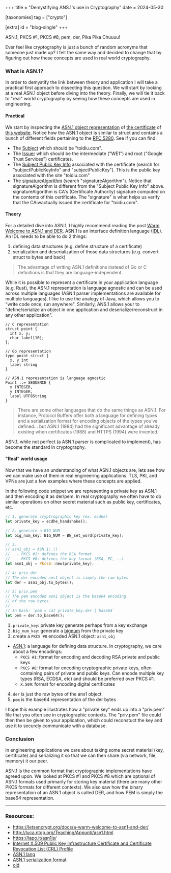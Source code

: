 +++
title = "Demystifying ANS.1's use in Cryptography"
date = 2024-05-30

[taxonomies]
tag = ["crypto"]

[extra]
id = "blog-single"
+++

ASN.1, PKCS #1, PKCS #8, pem, der, Pika Pika Chuuuu!

Ever feel like cryptography is just a bunch of random acronyms that someone just made up?
I felt the same way and decided to change that by figuring out how these concepts are used
in real world cryptography.

<!-- more -->

### What is ASN.1?
In order to demystify the link between theory and application I will take a practical
first approach to dissecting this question. We will start by looking at a real ASN.1
object before diving into the theory. Finally, we will tie it back to "real" world
cryptography by seeing how these concepts are used in engineering.

#### Practical
We start by inspecting the <ins>ASN.1 object representation</ins> of <ins>the
certificate</ins> of [this
website](https://lapo.it/asn1js/#MIIDoTCCA0egAwIBAgIQXQaw3dOjYeUOAEXcx7NKfzAKBggqhkjOPQQDAjA7MQswCQYDVQQGEwJVUzEeMBwGA1UEChMVR29vZ2xlIFRydXN0IFNlcnZpY2VzMQwwCgYDVQQDEwNXRTEwHhcNMjQwOTIzMTUwMDI4WhcNMjQxMjIyMTUwMDI3WjAVMRMwEQYDVQQDEwp0b2lkaXUuY29tMFkwEwYHKoZIzj0CAQYIKoZIzj0DAQcDQgAEk5N_4mwUFBbfq_DwqGxTtZDXQ-G_F9y9e5NYaXWS2HQsh6UwPMLrQRwlQ77OsWBW_z-HKtRwsY9QgrMVISYVlqOCAlEwggJNMA4GA1UdDwEB_wQEAwIHgDATBgNVHSUEDDAKBggrBgEFBQcDATAMBgNVHRMBAf8EAjAAMB0GA1UdDgQWBBSfYjReoEA85TK6jSVwxd2HjyfElzAfBgNVHSMEGDAWgBSQd5I1Z8T_qMyp5nvZgHl7zJP5ODBeBggrBgEFBQcBAQRSMFAwJwYIKwYBBQUHMAGGG2h0dHA6Ly9vLnBraS5nb29nL3Mvd2UxL1hRWTAlBggrBgEFBQcwAoYZaHR0cDovL2kucGtpLmdvb2cvd2UxLmNydDAjBgNVHREEHDAaggp0b2lkaXUuY29tggwqLnRvaWRpdS5jb20wEwYDVR0gBAwwCjAIBgZngQwBAgEwNgYDVR0fBC8wLTAroCmgJ4YlaHR0cDovL2MucGtpLmdvb2cvd2UxL1BDVWVRVmlRbFljLmNybDCCAQQGCisGAQQB1nkCBAIEgfUEgfIA8AB2AHb_iD8KtvuVUcJhzPWHujS0pM27KdxoQgqf5mdMWjp0AAABkh-c4_QAAAQDAEcwRQIhAJwMeBGNP9ofyl-PQ0AuL4qSkz9clmmZ175jDZYcNPSFAiBtZVemYmFbhFOch99Kq1EvAX4i_CroxuMRCJowzxitUgB2AEiw42vapkc0D-VqAvqdMOscUgHLVt0sgdm7v6s52IRzAAABkh-c5B4AAAQDAEcwRQIhAIh7iC-IxstglYu3qnIplFopHD6ixr3aAHyv5sZWTKEeAiAY_zjE9cj-pVehys2Sx0MZMnRVmmecrhNu0bDaA2P3HDAKBggqhkjOPQQDAgNIADBFAiEAvXutcWdEDhwh0yA6wxuYjWK-Z_ESF-apfTM8UZ340psCIAy2V8z3q5dPnyJ-hLfwQDh4yX5mD8yyTmwCirr12FwK).
Notice how the ASN.1 object is similar to struct and contains a bunch of different fields
pertaining to the [RFC 5280](https://www.rfc-editor.org/rfc/rfc5280). See if you can find:
- The [Subject](https://www.rfc-editor.org/rfc/rfc5280#section-4.1.2.6) which should be
  "toidiu.com".
- The [Issuer](https://www.rfc-editor.org/rfc/rfc5280#section-4.1.2.4) which should be the
  intermediate ("WE1") and root ("Google Trust Services") certificates.
- The [Subject Public Key Info](https://www.rfc-editor.org/rfc/rfc5280#section-4.1.2.7)
  associated with the certificate (search for "subjectPublicKeyInfo" and
  "subjectPublicKey"). This is the public key associated with the site "toidiu.com"
- The [signatureAlgorithm](https://www.rfc-editor.org/rfc/rfc5280#section-4.1.1.2) (search
  "signatureAlgorithm"). Notice that signatureAlgorithm is different from the "Subject
  Public Key Info" above. signatureAlgorithm is CA's (Certificate Authority) signature
  computed on the contents of this certificate. The "signature" is what helps us verify
  that the CAiwactually issued the certificate for "toidiu.com".

#### Theory
For a detailed dive into ASN.1, I highly recommend reading the post [Warm Welcome to ASN.1
and DER](https://letsencrypt.org/docs/a-warm-welcome-to-asn1-and-der). ASN.1 is an
interface definition language
([IDL](https://en.wikipedia.org/wiki/Interface_description_language)). An IDL needs to be
able to do 2 things:
1. defining data structures (e.g. define structure of a certificate)
1. serialization and deserialization of those data structures (e.g. convert struct to
   bytes and back)

> The advantage of writing ASN.1 definitions instead of Go or C definitions is that they are
> language-independent.

While it is possible to represent a certificate in your application language (e.g. Rust),
the ASN.1 representation is language agnostic and can be used across multiple languages
(ASN.1 parser implementations are available for multiple languages). I like to use the
analogy of Java, which allows you to "write code once, run anywhere". Similarly, ANS.1
allows your to "define/serialize an object in one application and deserialize/reconstruct
in any other application".

```
// C representation
struct point {
  int x, y;
  char label[10];
};

// Go representation
type point struct {
  x, y int
  label string
}

// ASN.1 representation is language agnostic
Point ::= SEQUENCE {
  x INTEGER,
  y INTEGER,
  label UTF8String
}
```

> There are some other languages that do the same things as ASN.1. For instance, Protocol
> Buffers offer both a language for defining types and a serialization format for encoding
> objects of the types you’ve defined... but ASN.1 (1984) had the significant advantage of
> already existing when certificates (1988) and HTTPS (1994) were invented.

ASN.1, while not perfect (a ASN.1 parser is complicated to implement), has become the
standard in cryptography.

#### "Real" world usage
Now that we have an understanding of what ASN.1 objects are, lets see how we can make use
of them in real engineering applications. TLS, PKI, and VPNs are just a few examples where
these concepts are applied.

In the following code snippet we are representing a private key as ASN.1 and then encoding
it as der/pem. In real cryptography we often have to do similar operations on other secret
material such as public key, certificates, etc.

```rust
// 1. generate cryptrographic key (ex. ecdhe)
let private_key = ecdhe_handshake();

// 2. generate a BIG_NUM
let big_num_key: BIG_NUM = BN_set_word(private_key);

// 3.
// asn1_obj = ASN.1: ()
//   - PKCS #1: defines the RSA format
//   - PKCS #8: defines the key format (RSA, EC, ..)
let asn1_obj = Pkcs8::new(private_key);

// 4: priv.der
// The der encoded ans1 object is simply the raw bytes
let der = asn1_obj.to_bytes();

// 5: priv.pem
// The pem encoded asn1 object is the base64 encoding
// of the raw bytes.
//
// In bash: `pem = cat private_key.der | base64`
let pem = der.to_base64();
```

1. `private_key`: private key generate perhaps from a key exchange
2. `big_num_key`: generate a [bignum](https://docs.openssl.org/1.0.2/man3/bn/#synopsis)
   from the private key
3.  create a `PKCS #8` encoded ASN.1 object: `asn1_obj`
  - [ASN.1](https://en.wikipedia.org/wiki/ASN.1): a language for defining data structure.
    In cryptography, we care about a few encodings:
      - `PKCS #1`: format for encoding and decoding RSA private and public keys
      - `PKCS #8`: format for encoding cryptographic private keys, often containing pairs of
        private and public keys. Can encode multiple key types (RSA, ECDSA, etc) and
        should be preferred over PKCS #1.
      - `X.509`: format for encoding digital certificates
4. `der` is just the raw bytes of the ans1 object
5. `pem` is the base64 representation of the der bytes

I hope this example illustrates how a "private key" ends up into a "priv.pem" file that
you often see in cryptographic contexts. The "priv.pem" file could then then be given to
your application, which could reconstuct the key and use it to securely communicate with a
database.


### Conclusion

In engineering applications we care about taking some secret material (key, certificate)
and serializing it so that we can then share (via network, file, memory) it our peer.

ASN.1 is the common format that cryptographic implementations have agreed upon. We looked
at PKCS #1 and PKCS #8 which are optional of ASN.1 formats used primarily for storing key
material (there are many other PKCS formats for different contexts). We also saw how the
binary representation of an ASN.1 object is called DER, and how PEM is simply the base64
representation.

---

### Resources:
- https://letsencrypt.org/docs/a-warm-welcome-to-asn1-and-der/
- http://luca.ntop.org/Teaching/Appunti/asn1.html
- https://lapo.it/asn1js/
- [Internet X.509 Public Key Infrastructure Certificate and Certificate Revocation List (CRL) Profile](https://datatracker.ietf.org/doc/html/rfc5280)
- [ASN.1 lang](https://www.itu.int/rec/T-REC-X.680)
- [ASN.1 serialization format](https://www.itu.int/rec/T-REC-X.690)
- [oid](http://oid-info.com/get/1.3.6.1.4.1.11129)
